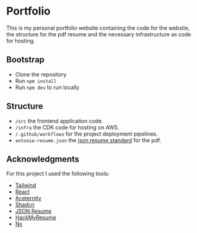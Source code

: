 # Portfolio

This is my personal portfolio website containing the code for the website, the structure for the pdf resume and the necessary infrastructure as code for hosting.

## Bootstrap

-   Clone the repository
-   Run `npm install`
-   Run `npm dev` to run locally

## Structure

-   `/src` the frontend application code.
-   `/infra` the CDK code for hosting on AWS.
-   `/.github/workflows` for the project deployment pipelines.
-   `antonio-resume.json` the [json resume standard](https://jsonresume.org/) for the pdf.

## Acknowledgments

For this project I used the following tools:

-   [Tailwind](https://tailwindcss.com/)
-   [React](https://react.dev/)
-   [Aceternity](https://ui.aceternity.com/)
-   [Shadcn](https://ui.shadcn.com/)
-   [JSON Resume](https://jsonresume.org/)
-   [HackMyResume](https://github.com/hacksalot/HackMyResume)
-   [Nx](https://nx.dev/)
